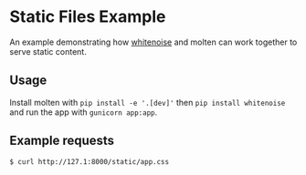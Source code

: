 # Static Files Example

An example demonstrating how [whitenoise] and molten can work together
to serve static content.

## Usage

Install molten with `pip install -e '.[dev]'` then `pip install
whitenoise` and run the app with `gunicorn app:app`.

## Example requests

    $ curl http://127.1:8000/static/app.css

[whitenoise]: http://whitenoise.evans.io/en/stable/
